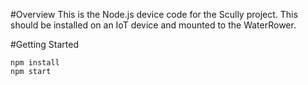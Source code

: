#Overview
This is the Node.js device code for the Scully project. This should be installed on an IoT device and mounted to the WaterRower.

#Getting Started
```
npm install
npm start
```